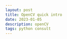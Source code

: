 ```yaml
---
layout: post
title: OpenCV quick intro
date: 2023-01-05 
description: openCV
tags: python consult
---
```


